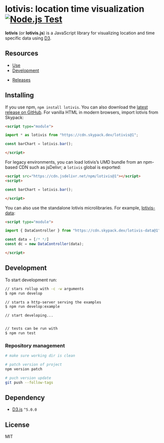# lotivis: location time visualization [![Node.js Test](https://github.com/lotivis/lotivis/actions/workflows/npm-test.yml/badge.svg?branch=main)](https://github.com/lotivis/lotivis/actions/workflows/npm-test.yml)

**lotivis** (or **lotivis.js**) is a JavaScript library for visualizing location and time specific data using [D3](https://github.com/d3/d3).

## Resources

- [Use](#Use)
- [Development](#Development)
<!-- - API Reference -->
- [Releases](https://github.com/lotivis/lotivis/releases)
<!-- - [Examples](https://lukasdanckwerth.github.io/lotivis/) -->

## Installing

If you use npm, `npm install lotivis`. You can also download the [latest release on GitHub](https://github.com/lotivis/lotivis/releases/latest). For vanilla HTML in modern browsers, import lotivis from Skypack:

```html
<script type="module">

import * as lotivis from "https://cdn.skypack.dev/lotivis@1";

const barChart = lotivis.bar();

</script>
```

For legacy environments, you can load lotivis’s UMD bundle from an npm-based CDN such as jsDelivr; a `lotivis` global is exported:

```html
<script src="https://cdn.jsdelivr.net/npm/lotivis@1"></script>
<script>

const barChart = lotivis.bar();

</script>
```

You can also use the standalone lotivis microlibraries. For example, [lotivis-data](https://github.com/lotivis/lotivis-data):

```html
<script type="module">

import { DataController } from "https://cdn.skypack.dev/lotivis-data@1";

const data = [/* */]
const dc = new DataController(data);

</script>
```

## Development

To start development run:

```bash
// stars rollup with -c -w arguments
$ npm run develop

// starts a http-server serving the examples
$ npm run develop:example

// start developing...


// tests can be run with
$ npm run test
```

### Repository management

```bash
# make sure working dir is clean

# patch version of project
npm version patch

# puch version update
git push --follow-tags

```

## Dependency

- [D3.js](https://github.com/mbostock/d3) `^5.0.0`

## License

MIT
